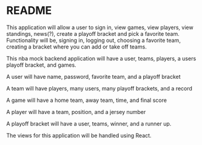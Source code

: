 # README

This application will allow a user to sign in, view games, view players, view standings, news(?), create a playoff bracket
and pick a favorite team. Functionality will be, signing in, logging out, choosing a favorite team, creating a bracket where you can add or take off teams. 

This nba mock backend application will have a user, teams, players, a users playoff bracket, and games. 

A user will have name, password, favorite team, and a playoff bracket

A team will have players, many users, many playoff brackets, and a record

A game will have a home team, away team, time, and final score

A player will have a team, position, and a jersey number

A playoff bracket will have a user, teams, winner, and a runner up. 


The views for this application will be handled using React. 